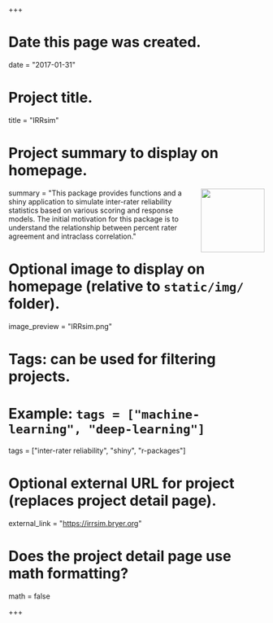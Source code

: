+++
# Date this page was created.
date = "2017-01-31"

# Project title.
title = "IRRsim"

# Project summary to display on homepage.
summary = "<img src='img/IRRsim.png' align='right' width='125' />This package provides functions and a shiny application to simulate inter-rater reliability statistics based on various scoring and response models. The initial motivation for this package is to understand the relationship between percent rater agreement and intraclass correlation."

# Optional image to display on homepage (relative to `static/img/` folder).
image_preview = "IRRsim.png"

# Tags: can be used for filtering projects.
# Example: `tags = ["machine-learning", "deep-learning"]`
tags = ["inter-rater reliability", "shiny", "r-packages"]

# Optional external URL for project (replaces project detail page).
external_link = "https://irrsim.bryer.org"

# Does the project detail page use math formatting?
math = false

+++

